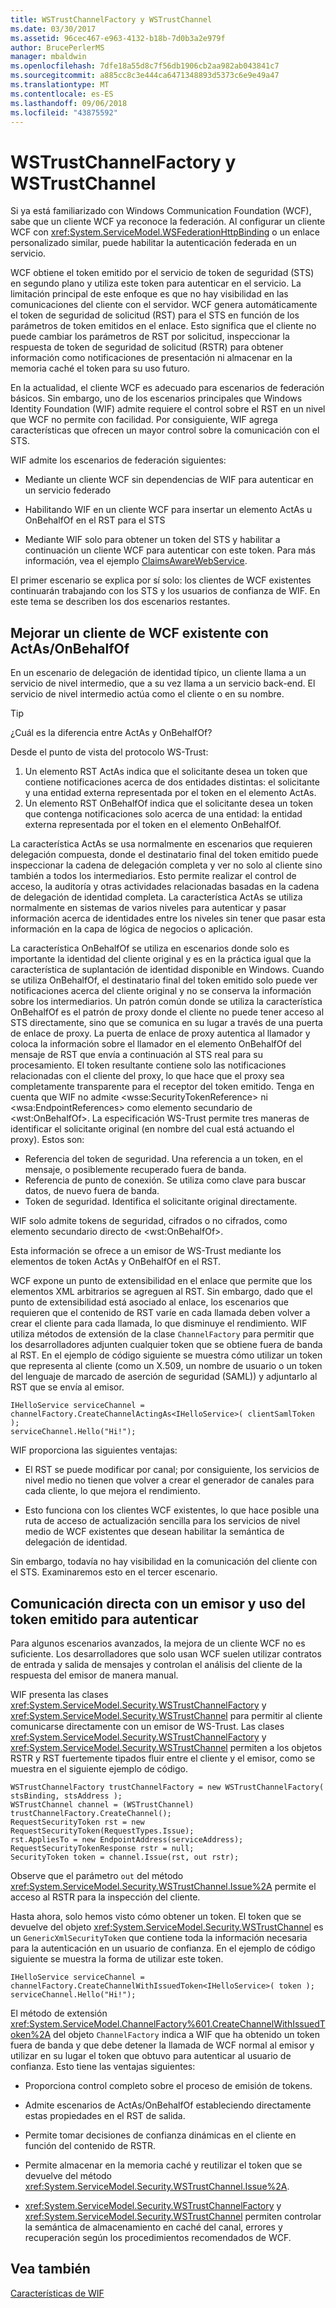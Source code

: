 ```yaml
---
title: WSTrustChannelFactory y WSTrustChannel
ms.date: 03/30/2017
ms.assetid: 96cec467-e963-4132-b18b-7d0b3a2e979f
author: BrucePerlerMS
manager: mbaldwin
ms.openlocfilehash: 7dfe18a55d8c7f56db1906cb2aa982ab043841c7
ms.sourcegitcommit: a885cc8c3e444ca6471348893d5373c6e9e49a47
ms.translationtype: MT
ms.contentlocale: es-ES
ms.lasthandoff: 09/06/2018
ms.locfileid: "43875592"
---
```

# <a name="wstrustchannelfactory-and-wstrustchannel"></a>WSTrustChannelFactory y WSTrustChannel
Si ya está familiarizado con Windows Communication Foundation (WCF), sabe que un cliente WCF ya reconoce la federación. Al configurar un cliente WCF con <xref:System.ServiceModel.WSFederationHttpBinding> o un enlace personalizado similar, puede habilitar la autenticación federada en un servicio.  
  
 WCF obtiene el token emitido por el servicio de token de seguridad (STS) en segundo plano y utiliza este token para autenticar en el servicio. La limitación principal de este enfoque es que no hay visibilidad en las comunicaciones del cliente con el servidor. WCF genera automáticamente el token de seguridad de solicitud (RST) para el STS en función de los parámetros de token emitidos en el enlace. Esto significa que el cliente no puede cambiar los parámetros de RST por solicitud, inspeccionar la respuesta de token de seguridad de solicitud (RSTR) para obtener información como notificaciones de presentación ni almacenar en la memoria caché el token para su uso futuro.  
  
 En la actualidad, el cliente WCF es adecuado para escenarios de federación básicos. Sin embargo, uno de los escenarios principales que Windows Identity Foundation (WIF) admite requiere el control sobre el RST en un nivel que WCF no permite con facilidad. Por consiguiente, WIF agrega características que ofrecen un mayor control sobre la comunicación con el STS.  
  
 WIF admite los escenarios de federación siguientes:  
  
-   Mediante un cliente WCF sin dependencias de WIF para autenticar en un servicio federado  
  
-   Habilitando WIF en un cliente WCF para insertar un elemento ActAs u OnBehalfOf en el RST para el STS  
  
-   Mediante WIF solo para obtener un token del STS y habilitar a continuación un cliente WCF para autenticar con este token. Para más información, vea el ejemplo [ClaimsAwareWebService](https://go.microsoft.com/fwlink/?LinkID=248406).  
  
 El primer escenario se explica por sí solo: los clientes de WCF existentes continuarán trabajando con los STS y los usuarios de confianza de WIF. En este tema se describen los dos escenarios restantes.  
  
## <a name="enhancing-an-existing-wcf-client-with-actas--onbehalfof"></a>Mejorar un cliente de WCF existente con ActAs/OnBehalfOf  
 En un escenario de delegación de identidad típico, un cliente llama a un servicio de nivel intermedio, que a su vez llama a un servicio back-end. El servicio de nivel intermedio actúa como el cliente o en su nombre.  
  
> [!TIP]
>  ¿Cuál es la diferencia entre ActAs y OnBehalfOf?  
>   
>  Desde el punto de vista del protocolo WS-Trust:  
>   
> 1. Un elemento RST ActAs indica que el solicitante desea un token que contiene notificaciones acerca de dos entidades distintas: el solicitante y una entidad externa representada por el token en el elemento ActAs.  
> 2. Un elemento RST OnBehalfOf indica que el solicitante desea un token que contenga notificaciones solo acerca de una entidad: la entidad externa representada por el token en el elemento OnBehalfOf.  
>   
>  La característica ActAs se usa normalmente en escenarios que requieren delegación compuesta, donde el destinatario final del token emitido puede inspeccionar la cadena de delegación completa y ver no solo al cliente sino también a todos los intermediarios. Esto permite realizar el control de acceso, la auditoría y otras actividades relacionadas basadas en la cadena de delegación de identidad completa. La característica ActAs se utiliza normalmente en sistemas de varios niveles para autenticar y pasar información acerca de identidades entre los niveles sin tener que pasar esta información en la capa de lógica de negocios o aplicación.  
>   
>  La característica OnBehalfOf se utiliza en escenarios donde solo es importante la identidad del cliente original y es en la práctica igual que la característica de suplantación de identidad disponible en Windows. Cuando se utiliza OnBehalfOf, el destinatario final del token emitido solo puede ver notificaciones acerca del cliente original y no se conserva la información sobre los intermediarios. Un patrón común donde se utiliza la característica OnBehalfOf es el patrón de proxy donde el cliente no puede tener acceso al STS directamente, sino que se comunica en su lugar a través de una puerta de enlace de proxy. La puerta de enlace de proxy autentica al llamador y coloca la información sobre el llamador en el elemento OnBehalfOf del mensaje de RST que envía a continuación al STS real para su procesamiento. El token resultante contiene solo las notificaciones relacionadas con el cliente del proxy, lo que hace que el proxy sea completamente transparente para el receptor del token emitido. Tenga en cuenta que WIF no admite \<wsse:SecurityTokenReference> ni \<wsa:EndpointReferences> como elemento secundario de \<wst:OnBehalfOf>. La especificación WS-Trust permite tres maneras de identificar el solicitante original (en nombre del cual está actuando el proxy). Estos son:  
>   
>  -   Referencia del token de seguridad. Una referencia a un token, en el mensaje, o posiblemente recuperado fuera de banda.  
> -   Referencia de punto de conexión. Se utiliza como clave para buscar datos, de nuevo fuera de banda.  
> -   Token de seguridad. Identifica el solicitante original directamente.  
>   
>  WIF solo admite tokens de seguridad, cifrados o no cifrados, como elemento secundario directo de \<wst:OnBehalfOf>.  
  
 Esta información se ofrece a un emisor de WS-Trust mediante los elementos de token ActAs y OnBehalfOf en el RST.  
  
 WCF expone un punto de extensibilidad en el enlace que permite que los elementos XML arbitrarios se agreguen al RST. Sin embargo, dado que el punto de extensibilidad está asociado al enlace, los escenarios que requieren que el contenido de RST varíe en cada llamada deben volver a crear el cliente para cada llamada, lo que disminuye el rendimiento. WIF utiliza métodos de extensión de la clase `ChannelFactory` para permitir que los desarrolladores adjunten cualquier token que se obtiene fuera de banda al RST. En el ejemplo de código siguiente se muestra cómo utilizar un token que representa al cliente (como un X.509, un nombre de usuario o un token del lenguaje de marcado de aserción de seguridad (SAML)) y adjuntarlo al RST que se envía al emisor.  
  
```  
IHelloService serviceChannel = channelFactory.CreateChannelActingAs<IHelloService>( clientSamlToken );  
serviceChannel.Hello("Hi!");  
```  
  
 WIF proporciona las siguientes ventajas:  
  
-   El RST se puede modificar por canal; por consiguiente, los servicios de nivel medio no tienen que volver a crear el generador de canales para cada cliente, lo que mejora el rendimiento.  
  
-   Esto funciona con los clientes WCF existentes, lo que hace posible una ruta de acceso de actualización sencilla para los servicios de nivel medio de WCF existentes que desean habilitar la semántica de delegación de identidad.  
  
 Sin embargo, todavía no hay visibilidad en la comunicación del cliente con el STS. Examinaremos esto en el tercer escenario.  
  
## <a name="communicating-directly-with-an-issuer-and-using-the-issued-token-to-authenticate"></a>Comunicación directa con un emisor y uso del token emitido para autenticar  
 Para algunos escenarios avanzados, la mejora de un cliente WCF no es suficiente. Los desarrolladores que solo usan WCF suelen utilizar contratos de entrada y salida de mensajes y controlan el análisis del cliente de la respuesta del emisor de manera manual.  
  
 WIF presenta las clases <xref:System.ServiceModel.Security.WSTrustChannelFactory> y <xref:System.ServiceModel.Security.WSTrustChannel> para permitir al cliente comunicarse directamente con un emisor de WS-Trust. Las clases <xref:System.ServiceModel.Security.WSTrustChannelFactory> y <xref:System.ServiceModel.Security.WSTrustChannel> permiten a los objetos RSTR y RST fuertemente tipados fluir entre el cliente y el emisor, como se muestra en el siguiente ejemplo de código.  
  
```  
WSTrustChannelFactory trustChannelFactory = new WSTrustChannelFactory( stsBinding, stsAddress );  
WSTrustChannel channel = (WSTrustChannel) trustChannelFactory.CreateChannel();  
RequestSecurityToken rst = new RequestSecurityToken(RequestTypes.Issue);  
rst.AppliesTo = new EndpointAddress(serviceAddress);  
RequestSecurityTokenResponse rstr = null;  
SecurityToken token = channel.Issue(rst, out rstr);  
```  
  
 Observe que el parámetro `out` del método <xref:System.ServiceModel.Security.WSTrustChannel.Issue%2A> permite el acceso al RSTR para la inspección del cliente.  
  
 Hasta ahora, solo hemos visto cómo obtener un token. El token que se devuelve del objeto <xref:System.ServiceModel.Security.WSTrustChannel> es un `GenericXmlSecurityToken` que contiene toda la información necesaria para la autenticación en un usuario de confianza. En el ejemplo de código siguiente se muestra la forma de utilizar este token.  
  
```  
IHelloService serviceChannel = channelFactory.CreateChannelWithIssuedToken<IHelloService>( token ); serviceChannel.Hello("Hi!");  
```  
  
 El método de extensión <xref:System.ServiceModel.ChannelFactory%601.CreateChannelWithIssuedToken%2A> del objeto `ChannelFactory` indica a WIF que ha obtenido un token fuera de banda y que debe detener la llamada de WCF normal al emisor y utilizar en su lugar el token que obtuvo para autenticar al usuario de confianza. Esto tiene las ventajas siguientes:  
  
-   Proporciona control completo sobre el proceso de emisión de tokens.  
  
-   Admite escenarios de ActAs/OnBehalfOf estableciendo directamente estas propiedades en el RST de salida.  
  
-   Permite tomar decisiones de confianza dinámicas en el cliente en función del contenido de RSTR.  
  
-   Permite almacenar en la memoria caché y reutilizar el token que se devuelve del método <xref:System.ServiceModel.Security.WSTrustChannel.Issue%2A>.  
  
-   <xref:System.ServiceModel.Security.WSTrustChannelFactory> y <xref:System.ServiceModel.Security.WSTrustChannel> permiten controlar la semántica de almacenamiento en caché del canal, errores y recuperación según los procedimientos recomendados de WCF.  
  
## <a name="see-also"></a>Vea también  
 [Características de WIF](../../../docs/framework/security/wif-features.md)
